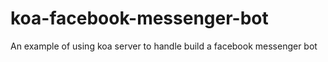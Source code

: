 # koa-facebook-messenger-bot
An example of using koa server to handle build a facebook messenger bot
